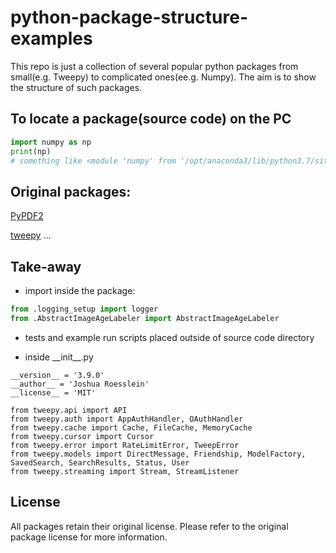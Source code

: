 # python-package-structure-examples

This repo is just a collection of several popular python packages from small(e.g. Tweepy) to complicated ones(ee.g. Numpy). The aim is to show the structure of such packages.

## To locate a package(source code) on the PC
```python
import numpy as np
print(np) 
# something like <module 'numpy' from '/opt/anaconda3/lib/python3.7/site-packages/numpy/__init__.py'>
```

## Original packages:
[PyPDF2](https://github.com/mstamy2/PyPDF2)

[tweepy](https://github.com/tweepy/tweepy)
...

## Take-away
- import inside the package:
```python
from .logging_setup import logger
from .AbstractImageAgeLabeler import AbstractImageAgeLabeler
```
- tests and example run scripts placed outside of source code directory


- inside \_\_init__.py
```
__version__ = '3.9.0'
__author__ = 'Joshua Roesslein'
__license__ = 'MIT'

from tweepy.api import API
from tweepy.auth import AppAuthHandler, OAuthHandler
from tweepy.cache import Cache, FileCache, MemoryCache
from tweepy.cursor import Cursor
from tweepy.error import RateLimitError, TweepError
from tweepy.models import DirectMessage, Friendship, ModelFactory, SavedSearch, SearchResults, Status, User
from tweepy.streaming import Stream, StreamListener
```


## License
All packages retain their original license. Please refer to the original package license for more information.
